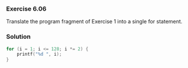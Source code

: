 ### Exercise 6.06
Translate the program fragment of Exercise 1 into a single for statement.

### Solution
```c
for (i = 1; i <= 128; i *= 2) {
    printf("%d ", i);
}
```
